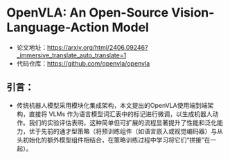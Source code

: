 # OpenVLA: An Open-Source Vision-Language-Action Model
- 论文地址：https://arxiv.org/html/2406.09246?_immersive_translate_auto_translate=1
- 代码仓库：https://github.com/openvla/openvla

## 引言：
- 传统机器人模型采用模块化集成架构，本文提出的OpenVLA使用端到端架构，直接将 VLMs 作为语言模型词汇表中的标记进行微调，以生成机器人动作。我们的实验评估表明，这种简单但可扩展的流程显著提升了性能和泛化能力，优于先前的通才型策略（将预训练组件（如语言嵌入或视觉编码器）与从头初始化的额外模型组件相结合，在策略训练过程中学习将它们“拼接”在一起）。
